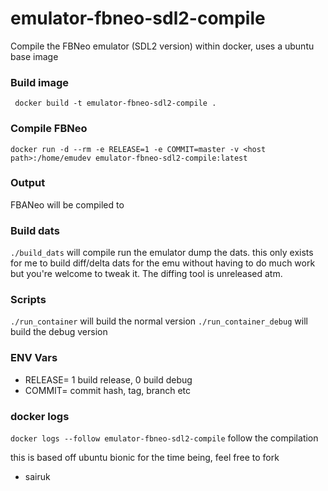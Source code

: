 # emulator-fbneo-sdl2-compile
Compile the FBNeo emulator (SDL2 version) within docker, uses a ubuntu base image

### Build image
``` docker build -t emulator-fbneo-sdl2-compile .```

### Compile FBNeo
``` docker run -d --rm -e RELEASE=1 -e COMMIT=master -v <host path>:/home/emudev emulator-fbneo-sdl2-compile:latest ```

### Output
FBANeo will be compiled to <host path>

### Build dats
``` ./build_dats ``` will compile run the emulator dump the dats. this only 
exists for me to build diff/delta dats for the emu without having to do much 
work but you're welcome to tweak it. The diffing tool is unreleased atm.

### Scripts
``` ./run_container ``` will build the normal version
``` ./run_container_debug ``` will build the debug version

### ENV Vars
* RELEASE=<n> 1 build release, 0 build debug
* COMMIT=<hash> commit hash, tag, branch etc

### docker logs
``` docker logs --follow emulator-fbneo-sdl2-compile ``` follow the compilation

this is based off ubuntu bionic for the time being, feel free to fork

- sairuk
